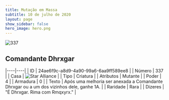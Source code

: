```yaml
---
title: Mutação em Massa
subtitle: 10 de julho de 2020
layout: page
show_sidebar: false
hero_image: hero.png
---
```


![337](https://cdn.keyforgegame.com/media/card_front/pt/479_337_6FHWP43QGPJW_pt.png)

## Comandante Dhrxgar

|----|----|
| ID | 24ae6f9c-a8d9-4a90-99a6-6aa9ff589ee8 |
| Número | 337 |
| Casa | ![Star Alliance](https://archonarcana.com/images/thumb/7/7d/Star_Alliance.png/22px-Star_Alliance.png "Aliança Estelar") |
| Tipo | Criatura |
| Atributos | Mutante |
| Poder | 4 |
| Armadura | 0 |
| Texto | Após uma melhoria ser anexada a Comandante Dhrxgar ou a um dos vizinhos dele, ganhe 1A. |
| Raridade | Rara |
| Dizeres | "É Dhrxgar. Rima com Rmqxyrx." |
